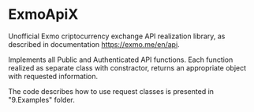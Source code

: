 # ExmoApiX
  Unofficial Exmo criptocurrency exchange API realization library, as described in documentation https://exmo.me/en/api.

Implements all Public and Authenticated API functions. Each function realized as separate class with constractor, returns an appropriate object with requested information.

The code describes how to use request classes is presented in "9.Examples" folder.
